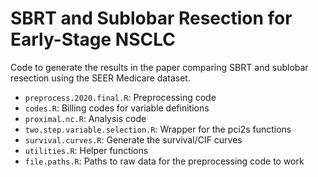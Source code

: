 # SBRT and Sublobar Resection for Early-Stage NSCLC

Code to generate the results in the paper comparing SBRT and sublobar resection using the SEER Medicare dataset. 

- `preprocess.2020.final.R`: Preprocessing code
- `codes.R`: Billing codes for variable definitions
- `proximal.nc.R`: Analysis code
- `two.step.variable.selection.R`: Wrapper for the pci2s functions
- `survival.curves.R`: Generate the survival/CIF curves
- `utilities.R`: Helper functions
- `file.paths.R`: Paths to raw data for the preprocessing code to work

